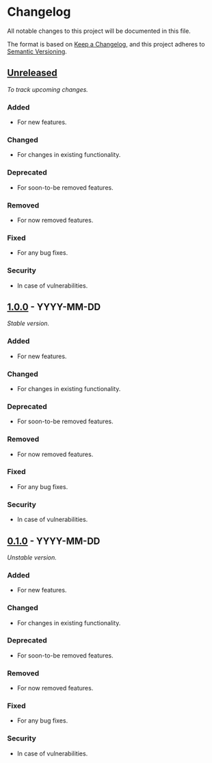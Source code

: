 # Changelog
All notable changes to this project will be documented in this file.

The format is based on [Keep a Changelog](https://keepachangelog.com/en/1.0.0),
and this project adheres to [Semantic Versioning](https://semver.org).

## [Unreleased]
*To track upcoming changes.*

### Added
- For new features.

### Changed
- For changes in existing functionality.

### Deprecated
- For soon-to-be removed features.

### Removed
- For now removed features.

### Fixed
- For any bug fixes.

### Security
- In case of vulnerabilities.

## [1.0.0] - YYYY-MM-DD
*Stable version.*

### Added
- For new features.

### Changed
- For changes in existing functionality.

### Deprecated
- For soon-to-be removed features.

### Removed
- For now removed features.

### Fixed
- For any bug fixes.

### Security
- In case of vulnerabilities.

## [0.1.0] - YYYY-MM-DD
*Unstable version.*

### Added
- For new features.

### Changed
- For changes in existing functionality.

### Deprecated
- For soon-to-be removed features.

### Removed
- For now removed features.

### Fixed
- For any bug fixes.

### Security
- In case of vulnerabilities.

[unreleased]: https://keepachangelog.com/en/1.0.0
[1.0.0]: https://keepachangelog.com/en/1.0.0
[0.1.0]: https://keepachangelog.com/en/1.0.0
